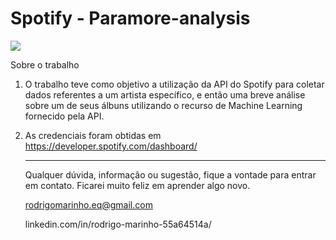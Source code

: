 # Spotify - Paramore-analysis

<img src="C:\Users\rodri\Desktop\CNNbPMsWgAAWHT.jpg">

Sobre o trabalho

1. O trabalho teve como objetivo a utilização da API do Spotify para coletar dados referentes a um artista específico, e então uma breve análise sobre um de seus álbuns utilizando o recurso de Machine Learning fornecido pela API.

2. As credenciais foram obtidas em https://developer.spotify.com/dashboard/

   

   ------

   

   Qualquer dúvida, informação ou sugestão, fique a vontade para entrar em contato. Ficarei muito feliz em aprender algo novo.

   rodrigomarinho.eq@gmail.com 

   linkedin.com/in/rodrigo-marinho-55a64514a/ 
